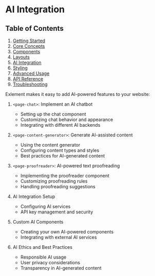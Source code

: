 # AI Integration

## Table of Contents

1. [Getting Started](#getting-started)
2. [Core Concepts](core-concepts.md)
3. [Components](components.md)
4. [Layouts](layouts.md)
5. [AI Integration](ai-integration.md)
6. [Styling](styling.md)
7. [Advanced Usage](advanced-usage.md)
8. [API Reference](api-reference.md)
9. [Troubleshooting](troubleshooting.md)

Exlement makes it easy to add AI-powered features to your website:

1. `<page-chat>`: Implement an AI chatbot
   - Setting up the chat component
   - Customizing chat behavior and appearance
   - Integrating with different AI backends

2. `<page-content-generator>`: Generate AI-assisted content
   - Using the content generator
   - Configuring content types and styles
   - Best practices for AI-generated content

3. `<page-proofreader>`: AI-powered text proofreading
   - Implementing the proofreader component
   - Customizing proofreading rules
   - Handling proofreading suggestions

4. AI Integration Setup
   - Configuring AI services
   - API key management and security

5. Custom AI Components
   - Creating your own AI-powered components
   - Integrating with external AI services

6. AI Ethics and Best Practices
   - Responsible AI usage
   - User privacy considerations
   - Transparency in AI-generated content
